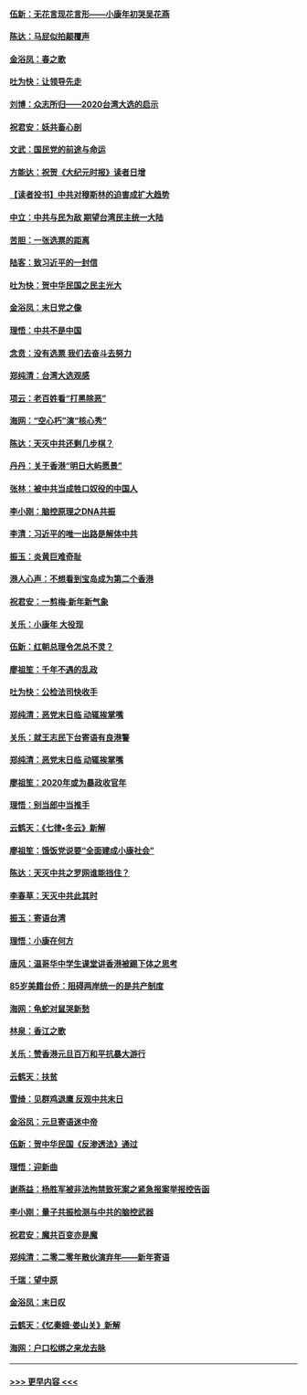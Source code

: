 #### [伍新：无花言现花言形——小康年初哭吴花燕](../pages/nsc993/n11800044.md?t=01171811) 
#### [陈达：马屁似拍颠覆声](../pages/nsc993/n11800010.md?t=01171811) 
#### [金浴凤：春之歌](../pages/nsc993/n11797687.md?t=01171811) 
#### [吐为快：让领导先走](../pages/nsc993/n11797512.md?t=01171811) 
#### [刘博：众志所归——2020台湾大选的启示](../pages/nsc993/n11796878.md?t=01171811) 
#### [祝君安：妖共畜心剖](../pages/nsc993/n11794273.md?t=01171811) 
#### [文武：国民党的前途与命运](../pages/nsc993/n11794198.md?t=01171811) 
#### [方能达：祝贺《大纪元时报》读者日增](../pages/nsc993/n11793807.md?t=01171811) 
#### [【读者投书】中共对穆斯林的迫害成扩大趋势](../pages/nsc993/n11791371.md?t=01171811) 
#### [中立：中共与民为敌 期望台湾民主统一大陆](../pages/nsc993/n11790392.md?t=01171811) 
#### [苦胆：一张选票的距离](../pages/nsc993/n11788914.md?t=01171811) 
#### [陆客：致习近平的一封信](../pages/nsc993/n11788867.md?t=01171811) 
#### [吐为快：贺中华民国之民主光大](../pages/nsc993/n11788618.md?t=01171811) 
#### [金浴凤：末日党之像](../pages/nsc993/n11787475.md?t=01171811) 
#### [理悟：中共不是中国](../pages/nsc993/n11787463.md?t=01171811) 
#### [念贲：没有选票  我们去奋斗去努力](../pages/nsc993/n11787398.md?t=01171811) 
#### [郑纯清：台湾大选观感](../pages/nsc993/n11786210.md?t=01171811) 
#### [项云：老百姓看“打黑除恶”](../pages/nsc993/n11785398.md?t=01171811) 
#### [海网：“空心朽”演“核心秀”](../pages/nsc993/n11783874.md?t=01171811) 
#### [陈达：天灭中共还剩几步棋？](../pages/nsc993/n11783719.md?t=01171811) 
#### [丹丹：关于香港“明日大屿愿景”](../pages/nsc993/n11783273.md?t=01171811) 
#### [张林：被中共当成牲口奴役的中国人](../pages/nsc993/n11782397.md?t=01171811) 
#### [李小刚：脑控原理之DNA共振](../pages/nsc993/n11780962.md?t=01171811) 
#### [李清：习近平的唯一出路是解体中共](../pages/nsc993/n11780866.md?t=01171811) 
#### [振玉：炎黄巨难奇耻](../pages/nsc993/n11779632.md?t=01171811) 
#### [港人心声：不想看到宝岛成为第二个香港](../pages/nsc993/n11778817.md?t=01171811) 
#### [祝君安：一剪梅‧新年新气象](../pages/nsc993/n11776340.md?t=01171811) 
#### [关乐：小康年 大役现](../pages/nsc993/n11774213.md?t=01171811) 
#### [伍新：红朝总理令怎总不灵？](../pages/nsc993/n11770813.md?t=01171811) 
#### [廖祖笙：千年不遇的乱政](../pages/nsc993/n11770373.md?t=01171811) 
#### [吐为快：公检法司快收手](../pages/nsc993/n11770359.md?t=01171811) 
#### [郑纯清：恶党末日临 动辄挨掌嘴](../pages/nsc993/n11769912.md?t=01171811) 
#### [关乐：就王志民下台寄语有良港警](../pages/nsc993/n11769903.md?t=01171811) 
#### [郑纯清：恶党末日临 动辄挨掌嘴](../pages/nsc993/n11769356.md?t=01171811) 
#### [廖祖笙：2020年或为暴政收官年](../pages/nsc993/n11768216.md?t=01171811) 
#### [理悟：别当郎中当推手](../pages/nsc993/n11768243.md?t=01171811) 
#### [云鹤天：《七律▪冬云》新解](../pages/nsc993/n11768204.md?t=01171811) 
#### [廖祖笙：饿饭党说要“全面建成小康社会”](../pages/nsc993/n11767482.md?t=01171811) 
#### [陈达：天灭中共之罗网谁能挡住？](../pages/nsc993/n11767465.md?t=01171811) 
#### [李春草：天灭中共此其时](../pages/nsc993/n11767452.md?t=01171811) 
#### [振玉：寄语台湾](../pages/nsc993/n11767432.md?t=01171811) 
#### [理悟：小康在何方](../pages/nsc993/n11767394.md?t=01171811) 
#### [唐风：温哥华中学生课堂讲香港被踢下体之思考](../pages/nsc993/n11766848.md?t=01171811) 
#### [85岁美籍台侨：阻碍两岸统一的是共产制度](../pages/nsc993/n11765043.md?t=01171811) 
#### [海网：龟蛇对鼠哭新愁](../pages/nsc993/n11764895.md?t=01171811) 
#### [林泉：香江之歌](../pages/nsc993/n11764415.md?t=01171811) 
#### [关乐：赞香港元旦百万和平抗暴大游行](../pages/nsc993/n11764382.md?t=01171811) 
#### [云鹤天：扶贫](../pages/nsc993/n11764245.md?t=01171811) 
#### [雪绮：见群鸡退鹰  反观中共末日](../pages/nsc993/n11762112.md?t=01171811) 
#### [金浴凤：元旦寄语迷中帝](../pages/nsc993/n11761788.md?t=01171811) 
#### [伍新：贺中华民国《反渗透法》通过](../pages/nsc993/n11761994.md?t=01171811) 
#### [理悟：迎新曲](../pages/nsc993/n11761152.md?t=01171811) 
#### [谢燕益：杨胜军被非法拘禁致死案之紧急报案举报控告函](../pages/nsc993/n11756134.md?t=01171811) 
#### [李小刚：量子共振检测与中共的脑控武器](../pages/nsc993/n11754518.md?t=01171811) 
#### [祝君安：魔共百变亦是魔](../pages/nsc993/n11754469.md?t=01171811) 
#### [郑纯清：二零二零年散伙演弃年——新年寄语](../pages/nsc993/n11754195.md?t=01171811) 
#### [千瑞：望中原](../pages/nsc993/n11754159.md?t=01171811) 
#### [金浴凤：末日叹](../pages/nsc993/n11752359.md?t=01171811) 
#### [云鹤天：《忆秦娥‧娄山关》新解](../pages/nsc993/n11752348.md?t=01171811) 
#### [海网：户口松绑之来龙去脉](../pages/nsc993/n11752328.md?t=01171811) 

----
#### [ >>> 更早内容 <<< ](../indexes/nsc993-earlier.md)
